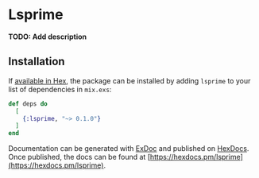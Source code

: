 # Lsprime

**TODO: Add description**

## Installation

If [available in Hex](https://hex.pm/docs/publish), the package can be installed
by adding `lsprime` to your list of dependencies in `mix.exs`:

```elixir
def deps do
  [
    {:lsprime, "~> 0.1.0"}
  ]
end
```

Documentation can be generated with [ExDoc](https://github.com/elixir-lang/ex_doc)
and published on [HexDocs](https://hexdocs.pm). Once published, the docs can
be found at [https://hexdocs.pm/lsprime](https://hexdocs.pm/lsprime).

